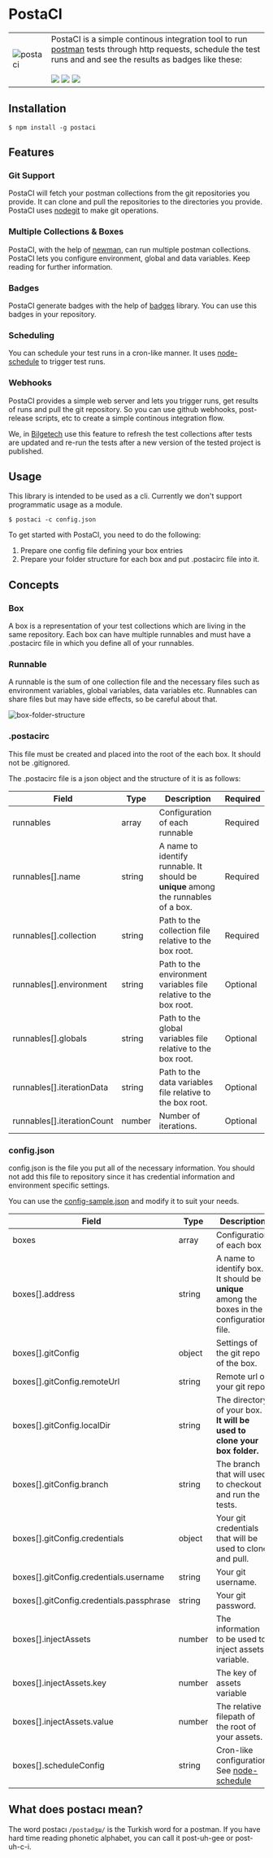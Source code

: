 # PostaCI

| | | 
|-|-|
| ![postaci](https://user-images.githubusercontent.com/4990386/35919965-89ccc314-0c27-11e8-83bd-d5e143e91793.png) | PostaCI is a simple continous integration tool to run [postman](https://www.getpostman.com) tests through http requests, schedule the test runs and and see the results as badges like these: <br /><br /> ![](https://img.shields.io/badge/all%20passing-34/34-green.svg) ![](https://img.shields.io/badge/some%20failing-40/42-orange.svg) ![](https://img.shields.io/badge/mind%20blowing-error-red.svg)

## Installation

```
$ npm install -g postaci
```

## Features

### Git Support
PostaCI will fetch your postman collections from the git repositories you provide. It can clone and pull the repositories to the directories you provide. PostaCI uses [nodegit](https://github.com/nodegit/nodegit) to make git operations.

### Multiple Collections & Boxes
PostaCI, with the help of [newman](https://github.com/postmanlabs/newman), can run multiple postman collections. PostaCI lets you configure environment, global and data variables. Keep reading for further information.

### Badges
PostaCI generate badges with the help of [badges](https://github.com/badges/shields) library. You can use this badges in your repository.

### Scheduling
You can schedule your test runs in a cron-like manner. It uses [node-schedule](https://github.com/node-schedule/node-schedule) to trigger test runs.

### Webhooks
PostaCI provides a simple web server and lets you trigger runs, get results of runs and pull the git repository. So you can use github webhooks, post-release scripts, etc to create a simple continous integration flow.

We, in [Bilgetech](http://www.bilgetech.com.tr) use this feature to refresh the test collections after tests are updated and re-run the tests after a new version of the tested project is published.

## Usage

This library is intended to be used as a cli. Currently we don't support programmatic usage as a module.

```
$ postaci -c config.json
```

To get started with PostaCI, you need to do the following:

1. Prepare one config file defining your box entries
2. Prepare your folder structure for each box and put .postacirc file into it.

## Concepts

### Box
A box is a representation of your test collections which are living in the same repository. Each box can have multiple runnables and must have a .postacirc file in which you define all of your runnables.

### Runnable
A runnable is the sum of one collection file and the necessary files such as environment variables, global variables, data variables etc. Runnables can share files but may have side effects, so be careful about that.

![box-folder-structure](https://user-images.githubusercontent.com/4990386/35972761-27fdd732-0ce4-11e8-944a-cb5342cca28c.png)

### .postacirc

This file must be created and placed into the root of the each box. It should not be .gitignored.

The .postacirc file is a json object and the structure of it is as follows:

| Field | Type | Description | Required |
| ----- | ---- | ----------- | -------- |
| runnables | array | Configuration of each runnable | Required
| runnables[].name | string | A name to identify runnable. It should be **unique** among the runnables of a box. | Required |
| runnables[].collection | string | Path to the collection file relative to the box root. | Required |
| runnables[].environment | string | Path to the environment variables file relative to the box root. | Optional |
| runnables[].globals | string | Path to the global variables file relative to the box root. | Optional |
| runnables[].iterationData | string | Path to the data variables file relative to the box root. | Optional |
| runnables[].iterationCount | number | Number of iterations. | Optional |

### config.json

config.json is the file you put all of the necessary information. You should not add this file to repository since it has credential information and environment specific settings.

You can use the [config-sample.json](/config-sample.json) and modify it to suit your needs.

| Field | Type | Description | Required |
| ----- | ---- | ----------- | -------- |
| boxes | array | Configuration of each box | Required
| boxes[].address | string | A name to identify box. It should be **unique** among the boxes in the configuration file. | Required |
| boxes[].gitConfig | object | Settings of the git repo of the box. | Required |
| boxes[].gitConfig.remoteUrl | string | Remote url of your git repo. | Required |
| boxes[].gitConfig.localDir | string | The directory of your box. **It will be used to clone your box folder.** | Required |
| boxes[].gitConfig.branch | string | The branch that will used to checkout and run the tests. | Required |
| boxes[].gitConfig.credentials | object | Your git credentials that will be used to clone and pull. | Required |
| boxes[].gitConfig.credentials.username | string | Your git username. | Required |
| boxes[].gitConfig.credentials.passphrase | string | Your git password. | Required |
| boxes[].injectAssets | number | The information to be used to inject assets variable. | Optional |
| boxes[].injectAssets.key | number | The key of assets variable | Required if injectAssets exists. |
| boxes[].injectAssets.value | number | The relative filepath of the root of your assets. | Required if injectAssets exists. |
| boxes[].scheduleConfig | string | Cron-like configuration. See [node-schedule](https://github.com/node-schedule/node-schedule#cron-style-scheduling) | Optional |

## What does postacı mean?

The word postacı `/postadʒɯ/` is the Turkish word for a postman. If you have hard time reading phonetic alphabet, you can call it post-uh-gee or post-uh-c-i.
